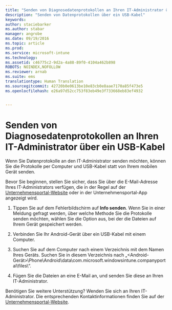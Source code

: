 ```yaml
---
title: "Senden von Diagnosedatenprotokollen an Ihren IT-Administrator über ein USB-Kabel | Microsoft Intune"
description: "Senden von Datenprotokollen über ein USB-Kabel"
keywords: 
author: staciebarker
ms.author: stabar
manager: angrobe
ms.date: 09/19/2016
ms.topic: article
ms.prod: 
ms.service: microsoft-intune
ms.technology: 
ms.assetid: c46775c2-9d2a-4a88-89f0-4104a462b898
ROBOTS: NOINDEX,NOFOLLOW
ms.reviewer: arnab
ms.suite: ems
translationtype: Human Translation
ms.sourcegitcommit: 42720b0e0613be10e83cb0e8aae7170a85f473e5
ms.openlocfilehash: e26a97d52cc753f83eb49e3f733668eb83ef4932


---
```



# Senden von Diagnosedatenprotokollen an Ihren IT-Administrator über ein USB-Kabel

Wenn Sie Datenprotokolle an den IT-Administrator senden möchten, können Sie die Protokolle per Computer und USB-Kabel statt von Ihrem mobilen Gerät senden.

 Bevor Sie beginnen, stellen Sie sicher, dass Sie über die E-Mail-Adresse Ihres IT-Administrators verfügen, die in der Regel auf der [Unternehmensportal-Website](http://portal.manage.microsoft.com) oder in der Unternehmensportal-App angezeigt wird.

1.  Tippen Sie auf dem Fehlerbildschirm auf **Info senden**. Wenn Sie in einer Meldung gefragt werden, über welche Methode Sie die Protokolle senden möchten, wählen Sie die Option aus, bei der die Dateien auf Ihrem Gerät gespeichert werden.

2.  Verbinden Sie Ihr Android-Gerät über ein USB-Kabel mit einem Computer.

3.  Suchen Sie auf dem Computer nach einem Verzeichnis mit dem Namen Ihres Geräts. Suchen Sie in diesem Verzeichnis nach „&lt;Android-Gerät&gt;\Phone\Android\data\com.microsoft.windowsintune.companyportal\files\“.

4.  Fügen Sie die Dateien an eine E-Mail an, und senden Sie diese an Ihren IT-Administrator.

Benötigen Sie weitere Unterstützung? Wenden Sie sich an Ihren IT-Administrator. Die entsprechenden Kontaktinformationen finden Sie auf der [Unternehmensportal-Website](http://portal.manage.microsoft.com).



<!--HONumber=Oct16_HO2-->


